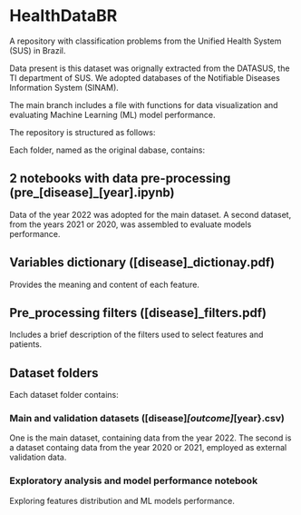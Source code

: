 # HealthDataBR
A repository with classification problems from the Unified Health System (SUS) in Brazil.

Data present is this dataset was orignally extracted from the DATASUS, the TI department of SUS. We adopted databases of the Notifiable Diseases Information System (SINAM). 

The main branch includes a file with functions for data visualization and evaluating Machine Learning (ML) model performance.

The repository is structured as follows:

Each folder, named as the original dabase, contains: 

## 2 notebooks with data pre-processing (pre_[disease]_[year].ipynb)

Data of the year 2022 was adopted for the main dataset. A second dataset, from the years 2021 or 2020, was assembled to evaluate models performance. 

## Variables dictionary ([disease]_dictionay.pdf)

Provides the meaning and content of each feature.

## Pre_processing filters ([disease]_filters.pdf)

Includes a brief description of the filters used to select features and patients.

## Dataset folders

Each dataset folder contains: 

### Main and validation datasets ([disease]_[outcome]_[year}.csv)

One is the main dataset, containing data from the year 2022. The second is a dataset containg data from the year 2020 or 2021, employed as external validation data. 

### Exploratory analysis and model performance notebook

Exploring features distribution and ML models performance. 
